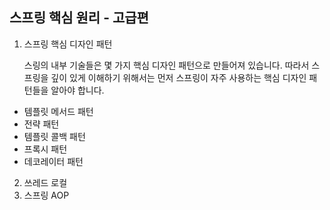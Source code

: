 ## 스프링 핵심 원리 - 고급편
1. 스프링 핵심 디자인 패턴

   스링의 내부 기술들은 몇 가지 핵심 디자인 패턴으로 만들어져 있습니다. 따라서 스프링을 깊이 있게 이해하기 위해서는 먼저 스프링이 자주 사용하는 핵심 디자인 패턴들을 알아야 합니다.


* 템플릿 메서드 패턴
* 전략 패턴
* 템플릿 콜백 패턴
* 프록시 패턴
* 데코레이터 패턴
2. 쓰레드 로컬
3. 스프링 AOP
